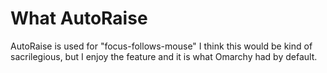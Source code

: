 # What AutoRaise

AutoRaise is used for "focus-follows-mouse" I think this would be kind of sacrilegious,
but I enjoy the feature and it is what Omarchy had by default.
